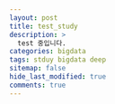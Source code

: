 ```yaml
---
layout: post
title: test_study
description: >
  test 중입니다.
categories: bigdata
tags: stduy bigdata deep
sitemap: false
hide_last_modified: true
comments: true
---
```

